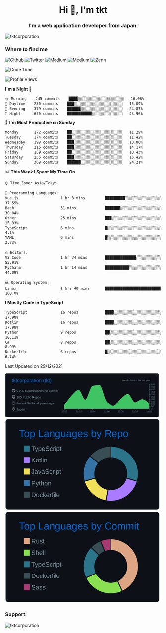 <h1 align="center">Hi 👋, I'm tkt</h1>
<h3 align="center">I'm a web application developer from Japan.</h3>

<p align="left"> <img src="https://komarev.com/ghpvc/?username=tktcorporation&label=Profile%20views&color=0e75b6&style=flat" alt="tktcorporation" /> </p>

<h3>Where to find me</h3>
<p>
<a href="https://github.com/tktcorporation" target="_blank"><img alt="Github" src="https://img.shields.io/badge/GitHub-%2312100E.svg?&style=for-the-badge&logo=Github&logoColor=white" /></a>
<a href="https://twitter.com/tktcorporation" target="_blank"><img alt="Twitter" src="https://img.shields.io/badge/twitter-%231DA1F2.svg?&style=for-the-badge&logo=twitter&logoColor=white" /></a>
<a href="https://www.linkedin.com/in/tktcorporation" target="_blank"><img alt="Medium" src="https://img.shields.io/badge/linkdin-0a66c2.svg?&style=for-the-badge&logo=linkedin&logoColor=white" /></a>
<a href="https://qiita.com/tktcorporation" target="_blank"><img alt="Medium" src="https://img.shields.io/badge/qiita-55C500.svg?&style=for-the-badge&logo=qiita&logoColor=white" /></a>
<a href="https://zenn.dev/tktcorporation" target="_blank"><img alt="Zenn" src="https://img.shields.io/badge/Zenn-3EA8FF.svg?&style=for-the-badge&logo=Zenn&logoColor=white" /></a>
</p>
  
<!--START_SECTION:waka-->
![Code Time](http://img.shields.io/badge/Code%20Time-65%20hrs%2037%20mins-blue)

![Profile Views](http://img.shields.io/badge/Profile%20Views-18-blue)

**I'm a Night 🦉** 

```text
🌞 Morning    245 commits    ████░░░░░░░░░░░░░░░░░░░░░   16.08% 
🌆 Daytime    230 commits    ███░░░░░░░░░░░░░░░░░░░░░░   15.09% 
🌃 Evening    379 commits    ██████░░░░░░░░░░░░░░░░░░░   24.87% 
🌙 Night      670 commits    ███████████░░░░░░░░░░░░░░   43.96%

```
📅 **I'm Most Productive on Sunday** 

```text
Monday       172 commits    ██░░░░░░░░░░░░░░░░░░░░░░░   11.29% 
Tuesday      174 commits    ██░░░░░░░░░░░░░░░░░░░░░░░   11.42% 
Wednesday    199 commits    ███░░░░░░░░░░░░░░░░░░░░░░   13.06% 
Thursday     216 commits    ███░░░░░░░░░░░░░░░░░░░░░░   14.17% 
Friday       159 commits    ██░░░░░░░░░░░░░░░░░░░░░░░   10.43% 
Saturday     235 commits    ███░░░░░░░░░░░░░░░░░░░░░░   15.42% 
Sunday       369 commits    ██████░░░░░░░░░░░░░░░░░░░   24.21%

```


📊 **This Week I Spent My Time On** 

```text
⌚︎ Time Zone: Asia/Tokyo

💬 Programming Languages: 
Vue.js                   1 hr 3 mins         █████████░░░░░░░░░░░░░░░░   37.55% 
Bash                     51 mins             ███████░░░░░░░░░░░░░░░░░░   30.84% 
Other                    25 mins             ███░░░░░░░░░░░░░░░░░░░░░░   15.33% 
TypeScript               6 mins              █░░░░░░░░░░░░░░░░░░░░░░░░   4.1% 
YAML                     6 mins              █░░░░░░░░░░░░░░░░░░░░░░░░   3.73%

🔥 Editors: 
VS Code                  1 hr 34 mins        ██████████████░░░░░░░░░░░   55.91% 
PyCharm                  1 hr 14 mins        ███████████░░░░░░░░░░░░░░   44.09%

💻 Operating System: 
Linux                    2 hrs 48 mins       █████████████████████████   100.0%

```

**I Mostly Code in TypeScript** 

```text
TypeScript               16 repos            ████░░░░░░░░░░░░░░░░░░░░░   17.98% 
Kotlin                   16 repos            ████░░░░░░░░░░░░░░░░░░░░░   17.98% 
Python                   9 repos             ██░░░░░░░░░░░░░░░░░░░░░░░   10.11% 
C#                       8 repos             ██░░░░░░░░░░░░░░░░░░░░░░░   8.99% 
Dockerfile               6 repos             █░░░░░░░░░░░░░░░░░░░░░░░░   6.74%

```



 Last Updated on 29/12/2021
<!--END_SECTION:waka-->

[![](https://raw.githubusercontent.com/tktcorporation/tktcorporation/master/profile-summary-card-output/github_dark/0-profile-details.svg)](https://github.com/vn7n24fzkq/github-profile-summary-cards)
[![](https://raw.githubusercontent.com/tktcorporation/tktcorporation/master/profile-summary-card-output/github_dark/1-repos-per-language.svg)](https://github.com/vn7n24fzkq/github-profile-summary-cards) [![](https://raw.githubusercontent.com/tktcorporation/tktcorporation/master/profile-summary-card-output/github_dark/2-most-commit-language.svg)](https://github.com/vn7n24fzkq/github-profile-summary-cards)

<h3 align="left">Support:</h3>
<p><a href="https://www.buymeacoffee.com/tktcorporation"> <img align="left" src="https://cdn.buymeacoffee.com/buttons/v2/default-yellow.png" height="50" width="210" alt="tktcorporation" /></a></p><br><br>
